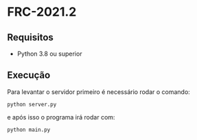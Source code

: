 # FRC-2021.2

## Requisitos

*  Python 3.8 ou superior


## Execução

Para levantar o servidor primeiro é necessário rodar o comando:
```
python server.py
```

e após isso o programa irá rodar com: 
```
python main.py
```